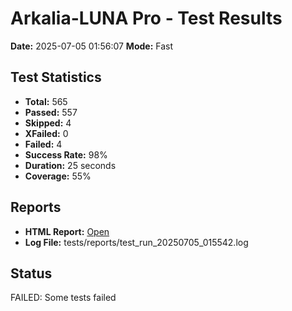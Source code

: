 # Arkalia-LUNA Pro - Test Results

**Date:** 2025-07-05 01:56:07
**Mode:** Fast

## Test Statistics
- **Total:** 565
- **Passed:** 557
- **Skipped:** 4
- **XFailed:** 0
- **Failed:** 4
- **Success Rate:** 98%
- **Duration:** 25 seconds
- **Coverage:** 55%

## Reports
- **HTML Report:** [Open](file:///Volumes/T7/devstation/cursor/arkalia-luna-pro/htmlcov/index.html)
- **Log File:** tests/reports/test_run_20250705_015542.log

## Status
FAILED: Some tests failed
